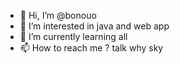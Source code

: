 - 👋 Hi, I’m @bonouo
- 👀 I’m interested in java and web app
- 🌱 I’m currently learning all
- 📫 How to reach me ? talk why sky

<!---
bonouo/bonouo is a ✨ special ✨ repository because its `README.md` (this file) appears on your GitHub profile.
You can click the Preview link to take a look at your changes.
--->
